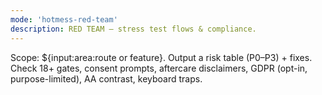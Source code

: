 ```yaml
---
mode: 'hotmess-red-team'
description: RED TEAM — stress test flows & compliance.
---
```

Scope: ${input:area:route or feature}. Output a risk table (P0–P3) + fixes. Check 18+ gates, consent prompts, aftercare disclaimers, GDPR (opt-in, purpose-limited), AA contrast, keyboard traps.
